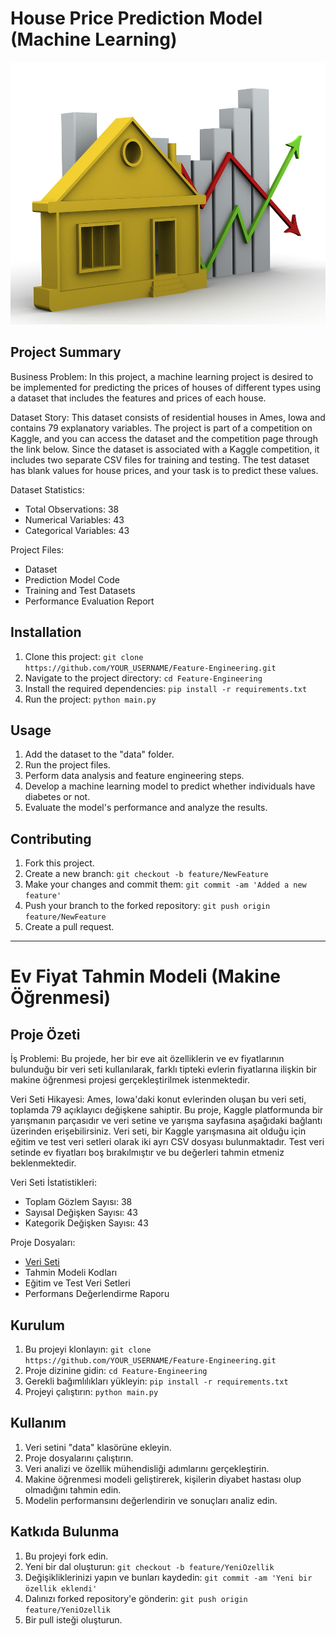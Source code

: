 # House Price Prediction Model (Machine Learning)


<img src="https://github.com/baynazoglu/ML_houseprice_prediction/blob/main/house%20price%20prediction.jpg" alt="Image" width="600" height="420">

## Project Summary

Business Problem:
In this project, a machine learning project is desired to be implemented for predicting the prices of houses of different types using a dataset that includes the features and prices of each house.

Dataset Story:
This dataset consists of residential houses in Ames, Iowa and contains 79 explanatory variables. The project is part of a competition on Kaggle, and you can access the dataset and the competition page through the link below. Since the dataset is associated with a Kaggle competition, it includes two separate CSV files for training and testing. The test dataset has blank values for house prices, and your task is to predict these values.

Dataset Statistics:
- Total Observations: 38
- Numerical Variables: 43
- Categorical Variables: 43

Project Files:
- Dataset
- Prediction Model Code
- Training and Test Datasets
- Performance Evaluation Report

## Installation

1. Clone this project: `git clone https://github.com/YOUR_USERNAME/Feature-Engineering.git`
2. Navigate to the project directory: `cd Feature-Engineering`
3. Install the required dependencies: `pip install -r requirements.txt`
4. Run the project: `python main.py`

## Usage

1. Add the dataset to the "data" folder.
2. Run the project files.
3. Perform data analysis and feature engineering steps.
4. Develop a machine learning model to predict whether individuals have diabetes or not.
5. Evaluate the model's performance and analyze the results.

## Contributing

1. Fork this project.
2. Create a new branch: `git checkout -b feature/NewFeature`
3. Make your changes and commit them: `git commit -am 'Added a new feature'`
4. Push your branch to the forked repository: `git push origin feature/NewFeature`
5. Create a pull request.

------------------

# Ev Fiyat Tahmin Modeli (Makine Öğrenmesi)

## Proje Özeti

İş Problemi:
Bu projede, her bir eve ait özelliklerin ve ev fiyatlarının bulunduğu bir veri seti kullanılarak, farklı tipteki evlerin fiyatlarına ilişkin bir makine öğrenmesi projesi gerçekleştirilmek istenmektedir.

Veri Seti Hikayesi:
Ames, Iowa'daki konut evlerinden oluşan bu veri seti, toplamda 79 açıklayıcı değişkene sahiptir. Bu proje, Kaggle platformunda bir yarışmanın parçasıdır ve veri setine ve yarışma sayfasına aşağıdaki bağlantı üzerinden erişebilirsiniz. Veri seti, bir Kaggle yarışmasına ait olduğu için eğitim ve test veri setleri olarak iki ayrı CSV dosyası bulunmaktadır. Test veri setinde ev fiyatları boş bırakılmıştır ve bu değerleri tahmin etmeniz beklenmektedir.

Veri Seti İstatistikleri:
- Toplam Gözlem Sayısı: 38
- Sayısal Değişken Sayısı: 43
- Kategorik Değişken Sayısı: 43

Proje Dosyaları:
- [Veri Seti](https://www.kaggle.com/competitions/house-prices-advanced-regression-techniques/overview/evaluation)
- Tahmin Modeli Kodları
- Eğitim ve Test Veri Setleri
- Performans Değerlendirme Raporu

## Kurulum

1. Bu projeyi klonlayın: `git clone https://github.com/YOUR_USERNAME/Feature-Engineering.git`
2. Proje dizinine gidin: `cd Feature-Engineering`
3. Gerekli bağımlılıkları yükleyin: `pip install -r requirements.txt`
4. Projeyi çalıştırın: `python main.py`

## Kullanım

1. Veri setini "data" klasörüne ekleyin.
2. Proje dosyalarını çalıştırın.
3. Veri analizi ve özellik mühendisliği adımlarını gerçekleştirin.
4. Makine öğrenmesi modeli geliştirerek, kişilerin diyabet hastası olup olmadığını tahmin edin.
5. Modelin performansını değerlendirin ve sonuçları analiz edin.

## Katkıda Bulunma

1. Bu projeyi fork edin.
2. Yeni bir dal oluşturun: `git checkout -b feature/YeniOzellik`
3. Değişikliklerinizi yapın ve bunları kaydedin: `git commit -am 'Yeni bir özellik eklendi'`
4. Dalınızı forked repository'e gönderin: `git push origin feature/YeniOzellik`
5. Bir pull isteği oluşturun.
